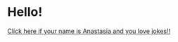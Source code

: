# Hello!
<a href="https://github.com/JamesCarrollRob/JokeApp/blob/master/index.html">Click here if your name is Anastasia and you love jokes!!</a>
